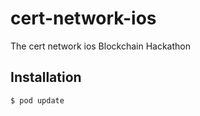 # cert-network-ios
The cert network ios
Blockchain Hackathon
## Installation

```bash
$ pod update
```